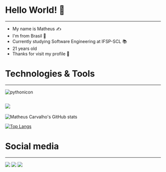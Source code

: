 # Hello World! 👋
---
- My name is Matheus ✍️
- I'm from Brasil 🧐
- Currently studying Software Engineering at IFSP-SCL 📚
- 21 years old
- Thanks for visit my profile 🥹

# Technologies & Tools 
---
![pythonicon](https://img.shields.io/badge/Python-3776AB?style=for-the-badge&logo=python&logoColor=white)

[![](https://github-readme-stats.vercel.app/api?username=ogimacode)](https://github.com/anuraghazra/github-readme-stats)
---
![Matheus Carvalho's GitHub stats](https://github-readme-stats.vercel.app/api?username=ogimacode&show_icons=true&theme=tokyonight)

[![Top Langs](https://github-readme-stats.vercel.app/api/top-langs/?username=ogimacode&layout=compact)](https://github.com/anuraghazra/github-readme-stats)

# Social media
---
<div> 
  <a href="https://www.instagram.com/_mhenriquecarvalho/" target="_blank"><img src="https://img.shields.io/badge/-Instagram-%23E4405F?style=for-the-badge&logo=instagram&logoColor=white" target="_blank"></a>
  <a href = "mailto:souza.carvalho1@aluno.ifsp.edu.br"><img src="https://img.shields.io/badge/-Gmail-%23333?style=for-the-badge&logo=gmail&logoColor=white" target="_blank"></a>
  <a href="https://www.linkedin.com/in/matheus-carvalho-353525273/" target="_blank"><img src="https://img.shields.io/badge/-LinkedIn-%230077B5?style=for-the-badge&logo=linkedin&logoColor=white" target="_blank"></a>
   
</div>